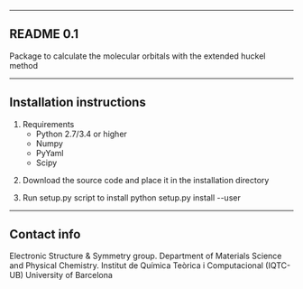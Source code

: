 <!-- [![Build Status](https://travis-ci.com/GrupEstructuraElectronicaSimetria/symeess.svg?branch=master)](https://travis-ci.com/GrupEstructuraElectronicaSimetria/symeess) -->
<!-- [![Coverage Status](https://coveralls.io/repos/github/GrupEstructuraElectronicaSimetria/symeess/badge.svg?branch=master)](https://coveralls.io/github/GrupEstructuraElectronicaSimetria/symeess?branch=master) -->
<!-- [![PyPI version](https://badge.fury.io/py/symeess.svg)](https://badge.fury.io/py/symeess) -->
---------------------------------------------------------
README 0.1
---------------------------------------------------------
Package to calculate the molecular orbitals with the extended huckel method

---------------------------------------------------------
Installation instructions
---------------------------------------------------------
1. Requirements
    - Python 2.7/3.4 or higher
    - Numpy
    - PyYaml
    - Scipy
<!--     - tinker-tk -->

2. Download the source code and place it in the installation
directory

3. Run setup.py script to install
python setup.py install --user

---------------------------------------------------------
Contact info
---------------------------------------------------------
Electronic Structure & Symmetry group.
Department of Materials Science and Physical Chemistry.
Institut de Química Teòrica i Computacional (IQTC-UB)
University of Barcelona